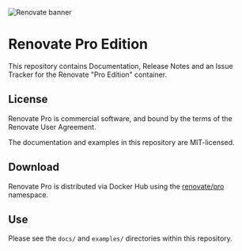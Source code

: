 ![Renovate banner](https://renovatebot.com/images/design/header_small.jpg)

# Renovate Pro Edition

This repository contains Documentation, Release Notes and an Issue Tracker for the Renovate "Pro Edition" container.

## License

Renovate Pro is commercial software, and bound by the terms of the Renovate User Agreement.

The documentation and examples in this repository are MIT-licensed.

## Download

Renovate Pro is distributed via Docker Hub using the [renovate/pro](https://hub.docker.com/r/renovate/pro/) namespace.

## Use

Please see the `docs/` and `examples/` directories within this repository.
